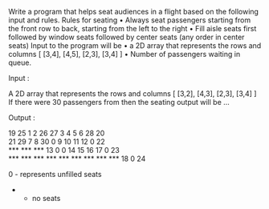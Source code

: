 Write a program that helps seat audiences in a flight based on the
following input and rules.
Rules for seating
• Always seat passengers starting from the front row to back,
starting from the left to the right
• Fill aisle seats first followed by window seats followed by center
seats (any order in center seats)
Input to the program will be
• a 2D array that represents the rows and columns [ [3,4], [4,5],
[2,3], [3,4] ]
• Number of passengers waiting in queue.


Input :

A 2D array that represents the rows and columns
[ [3,2], [4,3], [2,3], [3,4] ]
If there were 30 passengers from then the seating output will be …

Output :

19  25   1       2  26  27   3       4   5       6  28  20     
 21  29   7       8  30   0   9      10  11      12   0  22     
*** *** ***      13   0   0  14      15  16      17   0  23     
*** *** ***     *** *** *** ***     *** ***      18   0  24   


0 - represents unfilled seats
* - no seats
